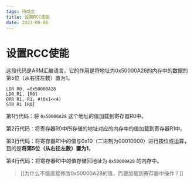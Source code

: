 ```yaml
---
tags: 待成文
title: 设置RCC使能
date: 2023-06-06
---
```

# 设置RCC使能

这段代码是ARM汇编语言，它的作用是将地址为0x50000A28的内存中的数据的第5位（从右往左数）置为1。

```ARM-ASM
LDR R0, =0x50000A28       
LDR R1, [R0]
ORR R1, R1, #(0x1<<4)
STR R1 [R0]
```

第1行代码：将 `0x50000A28` 这个地址的值加载到寄存器R0中。

第2行代码：将寄存器R0中所存储的地址对应的内存中的值加载到寄存器R1中。

第3行代码：将寄存器R1中的值与0x10（二进制为00010000）进行按位或运算，目的是**将第5位（从右往左数）置为1**。

第4行代码：将寄存器R1中的值存储回地址为 `0x50000A28` 的内存中。

> [[为什么不能直接修改0x50000A28的值，而要加载到寄存器中操作？]]